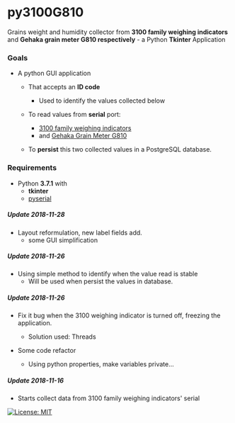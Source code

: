 # py3100G810
Grains weight and humidity collector from **3100 family weighing indicators** and **Gehaka grain meter G810 respectively** - a Python **Tkinter** Application

### Goals
* A python GUI application

  * That accepts an **ID code**
    * Used to identify the values collected below
  
  * To read values from **serial** port:
    * [3100 family weighing indicators](http://www.alfainstrumentos.com.br/produto/linha-3100-cs-painel/)
    * and [Gehaka Grain Meter G810](https://www.gehaka.com.br/produtos/linha-agricola/medidor-de-umidade-de-graos-de-bancada/g810-std)

  * To **persist** this two collected values in a PostgreSQL database.

### Requirements
* Python **3.7.1** with 
  * **tkinter**
  * [pyserial](https://github.com/pyserial/pyserial)


##### Update 2018-11-28

* Layout reformulation, new label fields add.
  * some GUI simplification
 
##### Update 2018-11-26

* Using simple method to identify when the value read is stable
  * Will be used when persist the values in database.

##### Update 2018-11-26

* Fix it bug when the 3100 weighing indicator is turned off, freezing the application.
  * Solution used: Threads

* Some code refactor
  * Using python properties, make variables private...

##### Update 2018-11-16

* Starts collect data from 3100 family weighing indicators' serial

 

[![License: MIT](https://img.shields.io/badge/License-MIT-yellow.svg)](https://opensource.org/licenses/MIT)